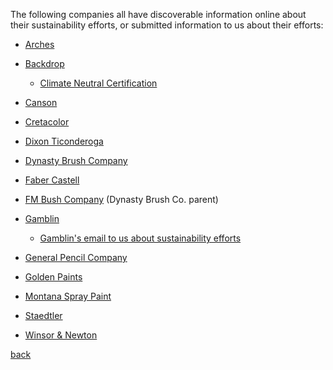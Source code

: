 The following companies all have discoverable information online about their
sustainability efforts, or submitted information to us about their efforts:

*    [Arches](https://arches-papers.com/arches-vs-sustainable-development/)

*    [Backdrop](https://www.backdrophome.com/pages/about)
     - [Climate Neutral Certification](https://www.climateneutral.org/brand/backdrop)

*    [Canson](https://en.canson.com/commitments/combating-climate-change)

*    [Cretacolor](https://www.cretacolor.com/en/passion-en/umweltschutz/)

*    [Dixon Ticonderoga](https://dixonticonderogacompany.com/terracycle/)

*    [Dynasty Brush Company](https://dynastybrush.com/company/)

*    [Faber Castell](https://www.fabercastell.com/pages/sustainability)

*    [FM Bush Company](https://www.fmbrush.com/company/) (Dynasty Brush Co. parent)

*    [Gamblin](https://gamblincolors.com/reclaimed-earth-colors/)
     - [Gamblin's email to us about sustainability efforts](./gamblin.txt)

*    [General Pencil Company](https://www.generalpencil.com/values.html)

*    [Golden Paints](https://goldenpaints.com/healthsafety_health_index)

*    [Montana Spray Paint](https://www.montana-cans.com/en/safety-environment)

*    [Staedtler](https://www.staedtler.com/intl/en/company/about-staedtler/sustainability-and-protection-of-the-environment/)

*    [Winsor & Newton](https://www.winsornewton.com/na/heritage/our-ethics/)

[back](./)
